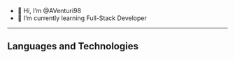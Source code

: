  - 👋 Hi, I’m @AVenturi98
 - 🌱 I’m currently learning Full-Stack Developer

*********
## Languages and Technologies

<!---
AVenturi98/AVenturi98 is a ✨ special ✨ repository because its `README.md` (this file) appears on your GitHub profile.
You can click the Preview link to take a look at your changes.
--->
